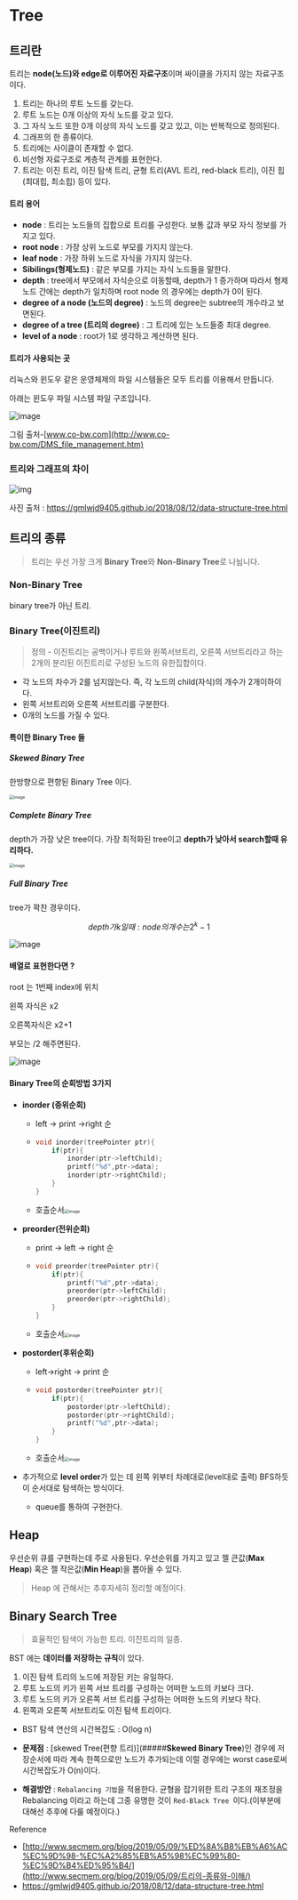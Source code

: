 # Tree

## 트리란 

트리는 **node(노드)와 edge로 이루어진 자료구조**이며 싸이클을 가지지 않는 자료구조이다.

1. 트리는 하나의 루트 노드를 갖는다.
2. 루트 노드는 0개 이상의 자식 노드를 갖고 있다.
3. 그 자식 노드 또한 0개 이상의 자식 노드를 갖고 있고, 이는 반복적으로 정의된다.
4. 그래프의 한 종류이다.
5. 트리에는 사이클이 존재할 수 없다.
6. 비선형 자료구조로 계층적 관계를 표현한다.
7. 트리는 이진 트리, 이진 탐색 트리, 균형 트리(AVL 트리, red-black 트리), 이진 힙(최대힙, 최소힙) 등이 있다.

#### 트리 용어

* **node** : 트리는 노드들의 집합으로 트리를 구성한다. 보통 값과 부모 자식 정보를 가지고 있다.
* **root node** : 가장 상위 노드로 부모를 가지지 않는다.
* **leaf node** : 가장 하위 노드로 자식을 가지지 않는다.
* **Sibilings(형제노드)** : 같은 부모를 가지는 자식 노드들을 말한다.
* **depth** : tree에서 부모에서 자식순으로 이동할때, depth가 1 증가하며 따라서 형제 노드 간에는 depth가 일치하며 root node 의 경우에는 depth가 0이 된다.
* **degree of a node (노드의 degree)** : 노드의 degree는 subtree의 개수라고 보면된다.
* **degree of a tree (트리의 degree)** : 그 트리에 있는 노드들중 최대 degree.
* **level of a node** : root가 1로 생각하고 계산하면 된다.



#### 트리가 사용되는 곳

리눅스와 윈도우 같은 운영체제의 파일 시스템들은 모두 트리를 이용해서 만듭니다. 

아래는 윈도우 파일 시스템 파일 구조입니다.

![image](https://user-images.githubusercontent.com/36303777/77856369-9fe88080-7231-11ea-8c7d-fbe9f8bbe01a.png)

그림 출처-[www.co-bw.com](http://www.co-bw.com/DMS_file_management.htm)



### 트리와 그래프의 차이

![img](https://gmlwjd9405.github.io/images/data-structure-graph/graph-vs-tree.png)

사진 출처 : https://gmlwjd9405.github.io/2018/08/12/data-structure-tree.html



## 트리의 종류

>  트리는 우선 가장 크게 **Binary Tree**와 **Non-Binary Tree**로 나뉩니다.

### Non-Binary Tree


binary tree가 아닌 트리.

### Binary Tree(이진트리)

> 정의 - 이진트리는 공백이거나 루트와 왼쪽서브트리, 오른쪽 서브트리라고 하는 2개의 분리된 이진트리로 구성된 노드의 유한집합이다. 

* 각 노드의 차수가 2를 넘지않는다. 즉, 각 노드의 child(자식)의 개수가 2개이하이다.
* 왼쪽 서브트리와 오른쪽 서브트리를 구분한다.
* 0개의 노드를 가질 수 있다.

#### 특이한 Binary Tree 들

##### **Skewed Binary Tree**

한방향으로 편향된 Binary Tree 이다.

<img src="https://user-images.githubusercontent.com/36303777/77856632-6b75c400-7233-11ea-823e-0dd739fd465c.png" alt="image" style="zoom: 50%;" />

##### **Complete Binary Tree**

depth가 가장 낮은 tree이다. 가장 최적화된 tree이고 **depth가 낮아서 search할때 유리하다.**

<img src="https://user-images.githubusercontent.com/36303777/77856628-69136a00-7233-11ea-8d34-50d3bf80857a.png" alt="image" style="zoom:50%;" />

##### **Full Binary Tree**

tree가  꽉찬 경우이다.


$$
depth 가   k일 때 :
node의 개수는 2^k-1
$$


![image](https://user-images.githubusercontent.com/36303777/77856719-0b335200-7234-11ea-96a6-191454c487a3.png)



#### 배열로 표현한다면 ?

root 는 1번째 index에 위치

왼쪽 자식은 x2

오른쪽자식은 x2+1

부모는 /2  해주면된다.

![image](https://user-images.githubusercontent.com/36303777/77856876-2488ce00-7235-11ea-9b8e-123cf1ee14cc.png)




#### Binary Tree의 순회방법 3가지

* **inorder (중위순회)**

  * left -> print ->right 순

  * ~~~c++
    void inorder(treePointer ptr){
        if(ptr){
            inorder(ptr->leftChild);
            printf("%d",ptr->data);
            inorder(ptr->rightChild);
        }
    }
    ~~~

  * 호출순서<img src="https://user-images.githubusercontent.com/36303777/77857195-12a82a80-7237-11ea-980f-158ba02bf8f5.png" alt="image" style="zoom:50%;" />

    

* **preorder(전위순회)**

  * print -> left -> right 순

  * ~~~c++
    void preorder(treePointer ptr){
        if(ptr){
            printf("%d",ptr->data);
            preorder(ptr->leftChild);
            preorder(ptr->rightChild);
        }
    }
    ~~~

  * 호출순서<img src="https://user-images.githubusercontent.com/36303777/77857217-2bb0db80-7237-11ea-9e1c-377e30976493.png" alt="image" style="zoom:50%;" />

* **postorder(후위순회)**

  * left->right -> print 순

  * ~~~c++
    void postorder(treePointer ptr){
        if(ptr){
            postorder(ptr->leftChild);
            postorder(ptr->rightChild);
            printf("%d",ptr->data);
        }
    }
    ~~~

  * 호출순서<img src="https://user-images.githubusercontent.com/36303777/77857222-2e133580-7237-11ea-854f-a2bad58ff276.png" alt="image" style="zoom:50%;" />

* 추가적으로 **level order**가 있는 데 왼쪽 위부터 차례대로(level대로 출력) BFS하듯이 순서대로 탐색하는 방식이다.
  
  * queue를 통하여 구현한다.

## Heap

우선순위 큐를 구현하는데 주로 사용된다. 우선순위를 가지고 있고 젤 큰값(**Max Heap**) 혹은 젤 작은값(**Min Heap**)을 뽑아올 수 있다. 

> Heap 에 관해서는 추후자세히 정리할 예정이다.



## Binary Search Tree

> 효율적인 탐색이 가능한 트리. 이진트리의 일종.

BST 에는 **데이터를 저장하는 규칙**이 있다.

1. 이진 탐색 트리의 노드에 저장된 키는 유일하다.
2. 루트 노드의 키가 왼쪽 서브 트리를 구성하는 어떠한 노드의 키보다 크다.
3. 루트 노드의 키가 오른쪽 서브 트리를 구성하는 어떠한 노드의 키보다 작다.
4. 왼쪽과 오른쪽 서브트리도 이진 탐색 트리이다.



* BST 탐색 연산의 시간복잡도 : O(log n)

* **문제점** : [skewed Tree(편향 트리)](#####**Skewed Binary Tree**)인 경우에 저장순서에 따라 계속 한쪽으로만 노드가 추가되는데 이럴 경우에는 worst case로써 시간복잡도가 O(n)이다.

* **해결방안** : `Rebalancing 기법`을 적용한다. 균형을 잡기위한 트리 구조의 재조정을 Rebalancing 이라고 하는데 그중 유명한 것이 `Red-Black Tree `이다.(이부분에 대해선 추후에 다룰 예정이다.)






Reference

* [http://www.secmem.org/blog/2019/05/09/%ED%8A%B8%EB%A6%AC%EC%9D%98-%EC%A2%85%EB%A5%98%EC%99%80-%EC%9D%B4%ED%95%B4/](http://www.secmem.org/blog/2019/05/09/트리의-종류와-이해/)
* https://gmlwjd9405.github.io/2018/08/12/data-structure-tree.html